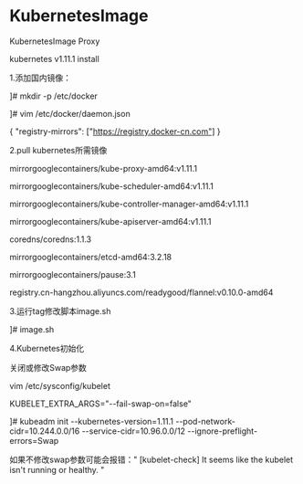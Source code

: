 # KubernetesImage
KubernetesImage Proxy

kubernetes v1.11.1 install

1.添加国内镜像：

]# mkdir -p /etc/docker

]# vim /etc/docker/daemon.json

{
"registry-mirrors": ["https://registry.docker-cn.com"]
}

2.pull kubernetes所需镜像

mirrorgooglecontainers/kube-proxy-amd64:v1.11.1

mirrorgooglecontainers/kube-scheduler-amd64:v1.11.1

mirrorgooglecontainers/kube-controller-manager-amd64:v1.11.1

mirrorgooglecontainers/kube-apiserver-amd64:v1.11.1

coredns/coredns:1.1.3

mirrorgooglecontainers/etcd-amd64:3.2.18

mirrorgooglecontainers/pause:3.1

registry.cn-hangzhou.aliyuncs.com/readygood/flannel:v0.10.0-amd64

3.运行tag修改脚本image.sh

]# image.sh

4.Kubernetes初始化

关闭或修改Swap参数

vim /etc/sysconfig/kubelet

KUBELET_EXTRA_ARGS="--fail-swap-on=false"

]# kubeadm init --kubernetes-version=1.11.1 --pod-network-cidr=10.244.0.0/16 --service-cidr=10.96.0.0/12 --ignore-preflight-errors=Swap

如果不修改swap参数可能会报错：" [kubelet-check] It seems like the kubelet isn't running or healthy. "
